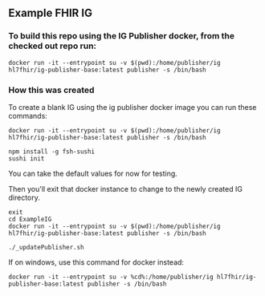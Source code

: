 ## Example FHIR IG

### To build this repo using the IG Publisher docker, from the checked out repo run:
```
docker run -it --entrypoint su -v $(pwd):/home/publisher/ig hl7fhir/ig-publisher-base:latest publisher -s /bin/bash
```

### How this was created

To create a blank IG using the ig publisher docker image you can run these commands:

```
docker run -it --entrypoint su -v $(pwd):/home/publisher/ig hl7fhir/ig-publisher-base:latest publisher -s /bin/bash
```
```
npm install -g fsh-sushi
sushi init
```

You can take the default values for now for testing.

Then you'll exit that docker instance to change to the newly created IG directory.
```
exit
cd ExampleIG
docker run -it --entrypoint su -v $(pwd):/home/publisher/ig hl7fhir/ig-publisher-base:latest publisher -s /bin/bash
```
```
./_updatePublisher.sh
```

If on windows, use this command for docker instead:
```
docker run -it --entrypoint su -v %cd%:/home/publisher/ig hl7fhir/ig-publisher-base:latest publisher -s /bin/bash
```
